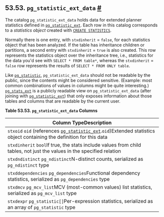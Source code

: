 ## 53.53. `pg_statistic_ext_data` [#](#CATALOG-PG-STATISTIC-EXT-DATA)

The catalog `pg_statistic_ext_data` holds data for extended planner statistics defined in [`pg_statistic_ext`](catalog-pg-statistic-ext "53.52. pg_statistic_ext"). Each row in this catalog corresponds to a *statistics object* created with [`CREATE STATISTICS`](sql-createstatistics "CREATE STATISTICS").

Normally there is one entry, with `stxdinherit` = `false`, for each statistics object that has been analyzed. If the table has inheritance children or partitions, a second entry with `stxdinherit` = `true` is also created. This row represents the statistics object over the inheritance tree, i.e., statistics for the data you'd see with `SELECT * FROM table*`, whereas the `stxdinherit` = `false` row represents the results of `SELECT * FROM ONLY table`.

Like [`pg_statistic`](catalog-pg-statistic "53.51. pg_statistic"), `pg_statistic_ext_data` should not be readable by the public, since the contents might be considered sensitive. (Example: most common combinations of values in columns might be quite interesting.) [`pg_stats_ext`](view-pg-stats-ext "54.28. pg_stats_ext") is a publicly readable view on `pg_statistic_ext_data` (after joining with [`pg_statistic_ext`](catalog-pg-statistic-ext "53.52. pg_statistic_ext")) that only exposes information about those tables and columns that are readable by the current user.

**Table 53.53. `pg_statistic_ext_data` Columns**

| Column TypeDescription                                                                                                                                                            |
| --------------------------------------------------------------------------------------------------------------------------------------------------------------------------------- |
| `stxoid` `oid` (references [`pg_statistic_ext`](catalog-pg-statistic-ext "53.52. pg_statistic_ext").`oid`)Extended statistics object containing the definition for this data |
| `stxdinherit` `bool`If true, the stats include values from child tables, not just the values in the specified relation                                                            |
| `stxdndistinct` `pg_ndistinct`N-distinct counts, serialized as `pg_ndistinct` type                                                                                                |
| `stxddependencies` `pg_dependencies`Functional dependency statistics, serialized as `pg_dependencies` type                                                                        |
| `stxdmcv` `pg_mcv_list`MCV (most-common values) list statistics, serialized as `pg_mcv_list` type                                                                                 |
| `stxdexpr` `pg_statistic[]`Per-expression statistics, serialized as an array of `pg_statistic` type                                                                               |